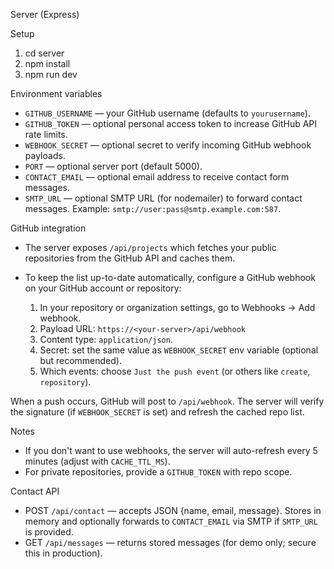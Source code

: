 Server (Express)

Setup

1. cd server
2. npm install
3. npm run dev

Environment variables
- `GITHUB_USERNAME` — your GitHub username (defaults to `yourusername`).
- `GITHUB_TOKEN` — optional personal access token to increase GitHub API rate limits.
- `WEBHOOK_SECRET` — optional secret to verify incoming GitHub webhook payloads.
- `PORT` — optional server port (default 5000).
 - `CONTACT_EMAIL` — optional email address to receive contact form messages.
 - `SMTP_URL` — optional SMTP URL (for nodemailer) to forward contact messages. Example: `smtp://user:pass@smtp.example.com:587`.

GitHub integration

- The server exposes `/api/projects` which fetches your public repositories from the GitHub API and caches them.
- To keep the list up-to-date automatically, configure a GitHub webhook on your GitHub account or repository:

	1. In your repository or organization settings, go to Webhooks -> Add webhook.
	2. Payload URL: `https://<your-server>/api/webhook`
	3. Content type: `application/json`.
	4. Secret: set the same value as `WEBHOOK_SECRET` env variable (optional but recommended).
	5. Which events: choose `Just the push event` (or others like `create`, `repository`).

When a push occurs, GitHub will post to `/api/webhook`. The server will verify the signature (if `WEBHOOK_SECRET` is set) and refresh the cached repo list.

Notes
- If you don't want to use webhooks, the server will auto-refresh every 5 minutes (adjust with `CACHE_TTL_MS`).
- For private repositories, provide a `GITHUB_TOKEN` with repo scope.

Contact API

- POST `/api/contact` — accepts JSON {name, email, message}. Stores in memory and optionally forwards to `CONTACT_EMAIL` via SMTP if `SMTP_URL` is provided.
- GET `/api/messages` — returns stored messages (for demo only; secure this in production).